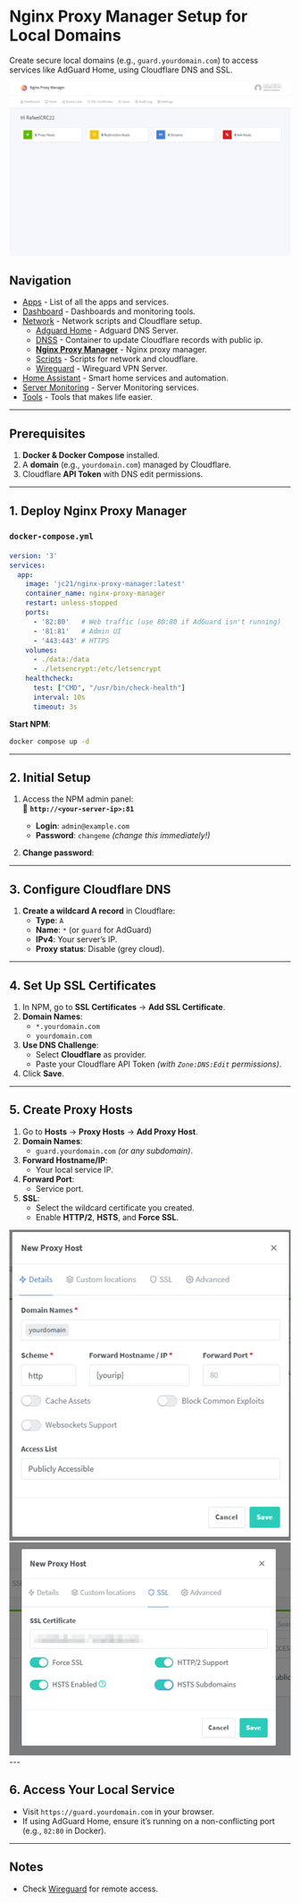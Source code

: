# **Nginx Proxy Manager Setup for Local Domains**  

Create secure local domains (e.g., `guard.yourdomain.com`) to access services like AdGuard Home, using Cloudflare DNS and SSL.

<img src="../../assets/network/nginx1.png" width="900" alt="AdguardHome"/>

## Navigation
* [Apps](/apps/README.md) - List of all the apps and services.
* [Dashboard](/dashboard/README.md) - Dashboards and monitoring tools.
* [Network](/network/README.md) - Network scripts and Cloudflare setup.
  - [Adguard Home](/network/adguardHome/README.md) - Adguard DNS Server.
  - [DNSS](/network/dnss/README.md) - Container to update Cloudflare records with public ip.
  - [__Nginx Proxy Manager__](/network/nginx/README.md) - Nginx proxy manager.
  - [Scripts](/network/scripts/README.md) - Scripts for network and cloudflare.
  - [Wireguard](/network/wireguard/README.md) - Wireguard VPN Server.
* [Home Assistant](/homeassistant/README.md) - Smart home services and automation.
* [Server Monitoring](/monitoring/README.md) - Server Monitoring services.
* [Tools](/tools/README.md) - Tools that makes life easier.

---

## **Prerequisites**
1. **Docker & Docker Compose** installed.
2. A **domain** (e.g., `yourdomain.com`) managed by Cloudflare.
3. Cloudflare **API Token** with DNS edit permissions.

---

## **1. Deploy Nginx Proxy Manager**
### **`docker-compose.yml`**
```yaml
version: '3'
services:
  app:
    image: 'jc21/nginx-proxy-manager:latest'
    container_name: nginx-proxy-manager
    restart: unless-stopped
    ports:
      - '82:80'   # Web traffic (use 80:80 if AdGuard isn't running)
      - '81:81'   # Admin UI
      - '443:443' # HTTPS
    volumes:
      - ./data:/data
      - ./letsencrypt:/etc/letsencrypt
    healthcheck:
      test: ["CMD", "/usr/bin/check-health"]
      interval: 10s
      timeout: 3s
```

**Start NPM**:  
```bash
docker compose up -d
```

---

## **2. Initial Setup**
1. Access the NPM admin panel:  
   🔗 **`http://<your-server-ip>:81`**  
   - **Login**: `admin@example.com`  
   - **Password**: `changeme` *(change this immediately!)*  

2. **Change password**:  

---

## **3. Configure Cloudflare DNS**
1. **Create a wildcard A record** in Cloudflare:  
   - **Type**: `A`  
   - **Name**: `*` (or `guard` for AdGuard)  
   - **IPv4**: Your server’s IP.  
   - **Proxy status**: Disable (grey cloud).  

---

## **4. Set Up SSL Certificates**
1. In NPM, go to **SSL Certificates** → **Add SSL Certificate**.  
2. **Domain Names**:  
   - `*.yourdomain.com`  
   - `yourdomain.com`  
3. **Use DNS Challenge**:  
   - Select **Cloudflare** as provider.  
   - Paste your Cloudflare API Token *(with `Zone:DNS:Edit` permissions)*.  
4. Click **Save**.  

---

## **5. Create Proxy Hosts**
1. Go to **Hosts** → **Proxy Hosts** → **Add Proxy Host**.  
2. **Domain Names**:  
   - `guard.yourdomain.com` *(or any subdomain)*.  
3. **Forward Hostname/IP**:  
   - Your local service IP.  
4. **Forward Port**:  
   - Service port.  
5. **SSL**:  
   - Select the wildcard certificate you created.  
   - Enable **HTTP/2**, **HSTS**, and **Force SSL**.  

<img src="../../assets/network/nginx2.png" alt="AdguardHome"/>
<img src="../../assets/network/nginx3.png" alt="AdguardHome"/>
---

## **6. Access Your Local Service**
- Visit `https://guard.yourdomain.com` in your browser.  
- If using AdGuard Home, ensure it’s running on a non-conflicting port (e.g., `82:80` in Docker).

---

## **Notes**
- Check [Wireguard](/network/wireguard/README.md) for remote access.